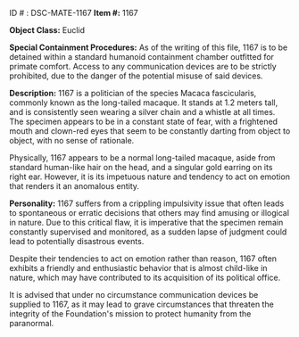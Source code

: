 ID # : DSC-MATE-1167
**Item #:** 1167

**Object Class:** Euclid

**Special Containment Procedures:** As of the writing of this file, 1167 is to be detained within a standard humanoid containment chamber outfitted for primate comfort. Access to any communication devices are to be strictly prohibited, due to the danger of the potential misuse of said devices.

**Description:** 1167 is a politician of the species Macaca fascicularis, commonly known as the long-tailed macaque. It stands at 1.2 meters tall, and is consistently seen wearing a silver chain and a whistle at all times. The specimen appears to be in a constant state of fear, with a frightened mouth and clown-red eyes that seem to be constantly darting from object to object, with no sense of rationale.

Physically, 1167 appears to be a normal long-tailed macaque, aside from standard human-like hair on the head, and a singular gold earring on its right ear. However, it is its impetuous nature and tendency to act on emotion that renders it an anomalous entity.

**Personality:** 1167 suffers from a crippling impulsivity issue that often leads to spontaneous or erratic decisions that others may find amusing or illogical in nature. Due to this critical flaw, it is imperative that the specimen remain constantly supervised and monitored, as a sudden lapse of judgment could lead to potentially disastrous events. 

Despite their tendencies to act on emotion rather than reason, 1167 often exhibits a friendly and enthusiastic behavior that is almost child-like in nature, which may have contributed to its acquisition of its political office. 

It is advised that under no circumstance communication devices be supplied to 1167, as it may lead to grave circumstances that threaten the integrity of the Foundation's mission to protect humanity from the paranormal.